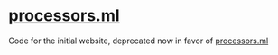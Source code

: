 # [processors.ml](https://processors.ml)

Code for the initial website, deprecated now in favor of [processors.ml](https://processors.ml)
